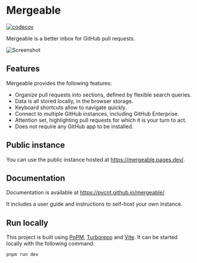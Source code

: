 # Mergeable

[![codecov](https://codecov.io/github/pvcnt/mergeable/graph/badge.svg?token=ZZN3FRNP86)](https://codecov.io/github/pvcnt/mergeable)

Mergeable is a better inbox for GitHub pull requests.

![Screenshot](docs/screenshot.png)

## Features

Mergeable provides the following features:

- Organize pull requests into sections, defined by flexible search queries.
- Data is all stored locally, in the browser storage.
- Keyboard shortcuts allow to navigate quickly.
- Connect to multiple GitHub instances, including GitHub Enterprise.
- Attention set, highlighting pull requests for which it is your turn to act.
- Does not require any GitHub app to be installed.

## Public instance

You can use the public instance hosted at https://mergeable.pages.dev/.

## Documentation

Documentation is available at https://pvcnt.github.io/mergeable/.

It includes a user guide and instructions to self-host your own instance.

## Run locally

This project is built using [PnPM](https://pnpm.io), [Turborepo](https://turbo.build/repo) and [Vite](https://vitejs.dev/).
It can be started locally with the following command:

```bash
pnpm run dev
```
